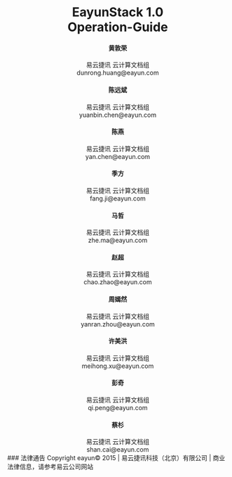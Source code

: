 <center><h1>EayunStack 1.0</br>Operation-Guide</h1></center>
<center><h4>黄敦荣</h4></center>
<center>易云捷讯 云计算文档组</br>dunrong.huang@eayun.com</center>
<center><h4>陈远斌</h4></center>
<center>易云捷讯 云计算文档组</br>yuanbin.chen@eayun.com</center>
<center><h4>陈燕</h4></center>
<center>易云捷讯 云计算文档组</br>yan.chen@eayun.com</center>
<center><h4>季方</h4></center>
<center>易云捷讯 云计算文档组</br>fang.ji@eayun.com</center>
<center><h4>马哲</h4></center>
<center>易云捷讯 云计算文档组</br>zhe.ma@eayun.com</center>
<center><h4>赵超</h4></center>
<center>易云捷讯 云计算文档组</br>chao.zhao@eayun.com</center>
<center><h4>周嫣然</h4></center>
<center>易云捷讯 云计算文档组</br>yanran.zhou@eayun.com</center>
<center><h4>许美洪</h4></center>
<center>易云捷讯 云计算文档组</br>meihong.xu@eayun.com</center>
<center><h4>彭奇</h4></center>
<center>易云捷讯 云计算文档组</br>qi.peng@eayun.com</center>
<center><h4>蔡杉</h4></center>
<center>易云捷讯 云计算文档组</br>shan.cai@eayun.com</center>
### 法律通告
Copyright eayun© 2015 | 易云捷讯科技（北京）有限公司 | 商业法律信息，请参考易云公司网站